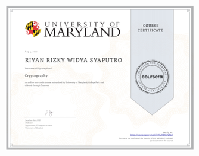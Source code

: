 ![](https://raw.githubusercontent.com/RiyanRIS/sertifikat/master/coursera/Cryptography/Coursera-Cryptography_page-0001.jpg)